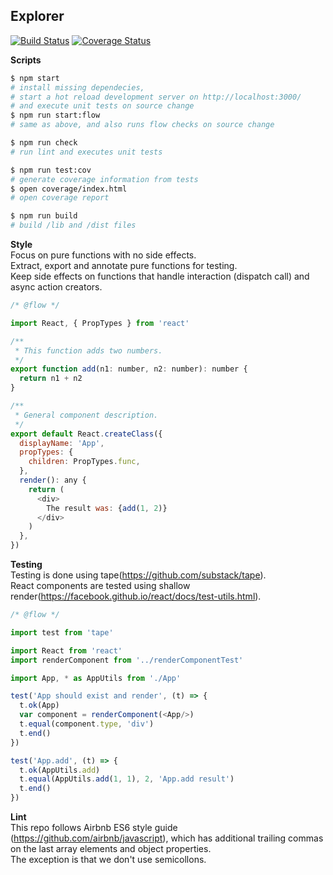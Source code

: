 ## Explorer
[![Build Status](https://travis-ci.org/luiscarli/explorer.svg)](https://travis-ci.org/luiscarli/explorer)
[![Coverage Status](https://coveralls.io/repos/luiscarli/explorer/badge.svg?branch=master&service=github)](https://coveralls.io/github/luiscarli/explorer?branch=master)

**Scripts**
```bash
$ npm start
# install missing dependecies, 
# start a hot reload development server on http://localhost:3000/
# and execute unit tests on source change
$ npm run start:flow 
# same as above, and also runs flow checks on source change

$ npm run check
# run lint and executes unit tests

$ npm run test:cov
# generate coverage information from tests
$ open coverage/index.html
# open coverage report

$ npm run build
# build /lib and /dist files
```

**Style**  
Focus on pure functions with no side effects.  
Extract, export and annotate pure functions for testing.  
Keep side effects on functions that handle interaction (dispatch call) and async action creators.

```js
/* @flow */

import React, { PropTypes } from 'react'

/**
 * This function adds two numbers.
 */
export function add(n1: number, n2: number): number {
  return n1 + n2
}

/**
 * General component description.
 */
export default React.createClass({
  displayName: 'App',
  propTypes: {
    children: PropTypes.func,
  },
  render(): any {
    return (
      <div>
        The result was: {add(1, 2)}
      </div>
    )
  },
})
```

**Testing**  
Testing is done using tape(https://github.com/substack/tape).  
React components are tested using shallow render(https://facebook.github.io/react/docs/test-utils.html).

```js
/* @flow */

import test from 'tape'

import React from 'react'
import renderComponent from '../renderComponentTest'

import App, * as AppUtils from './App'

test('App should exist and render', (t) => {
  t.ok(App)
  var component = renderComponent(<App/>)
  t.equal(component.type, 'div')
  t.end()
})

test('App.add', (t) => {
  t.ok(AppUtils.add)
  t.equal(AppUtils.add(1, 1), 2, 'App.add result')
  t.end()
})
```

**Lint**  
This repo follows Airbnb ES6 style guide (https://github.com/airbnb/javascript), which has additional trailing commas on the last array elements and object properties.  
The exception is that we don't use semicollons.
